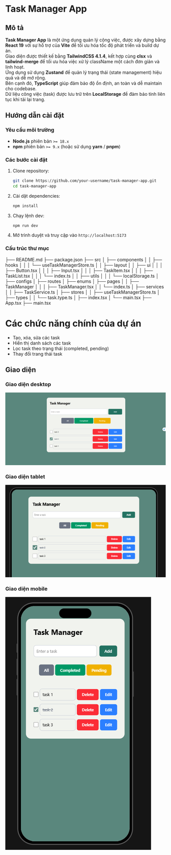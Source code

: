 # Task Manager App

##  Mô tả
**Task Manager App** là một ứng dụng quản lý công việc, được xây dựng bằng **React 19** với sự hỗ trợ của **Vite** để tối ưu hóa tốc độ phát triển và build dự án.  
Giao diện được thiết kế bằng **TailwindCSS 4.1.4**, kết hợp cùng **clsx** và **tailwind-merge** để tối ưu hóa việc xử lý className một cách đơn giản và linh hoạt.  
Ứng dụng sử dụng **Zustand** để quản lý trạng thái (state management) hiệu quả và dễ mở rộng.  
Bên cạnh đó, **TypeScript** giúp đảm bảo độ ổn định, an toàn và dễ maintain cho codebase.  
Dữ liệu công việc (task) được lưu trữ trên **LocalStorage** để đảm bảo tính liên tục khi tải lại trang.


## Hướng dẫn cài đặt

### Yêu cầu môi trường
- **Node.js** phiên bản `>= 18.x`
- **npm** phiên bản `>= 9.x` (hoặc sử dụng **yarn** / **pnpm**)

### Các bước cài đặt

1. Clone repository:
   ```bash
   git clone https://github.com/your-username/task-manager-app.git
   cd task-manager-app
2. Cài dặt dependencies:
   ```bash
   npm install
   ```
3. Chạy lệnh dev:
   ```bash
   npm run dev
   ```
4. Mở trình duyệt và truy cập vào `http://localhost:5173`

### Cấu trúc thư mục
├── README.md
├── package.json
├── src
│   ├── components
│   │   ├── hooks
│   │   │   └── useTaskManagerStore.ts
│   │   ├── layout
│   │   ├── ui
│   │   │   ├── Button.tsx
│   │   │   ├── Input.tsx
│   │   │   ├── TaskItem.tsx
│   │   │   ├── TaskList.tsx
│   │   │   └── index.ts
│   │   ├── utils
│   │   │   └── localStorage.ts
│   ├── configs
│   ├── routes
│   ├── enums
│   ├── pages
│   │   ├── TaskManager 
│   │   │   ├── TaskManager.tsx
│   │   └── index.ts
│   ├── services
│   │   ├── TaskService.ts
│   ├── stores
│   │   ├── useTaskManagerStore.ts
│   ├── types
│   │   └── task.type.ts
│   ├── index.tsx
│   └── main.tsx
├── App.tsx
├── main.tsx

# Các chức năng chính của dự án
- Tạo, xóa, sửa các task
- Hiển thị danh sách các task
- Lọc task theo trạng thái (completed, pending)
- Thay đổi trang thái task

## Giao diện
### Giao diện desktop
![Task Manager Screenshot](src/assets/desktop.png)
### Giao diện tablet
![Task Manager Screenshot](src/assets/tablet.png)
### Giao diện mobile
![Task Manager Screenshot](src/assets/mobile.png)

